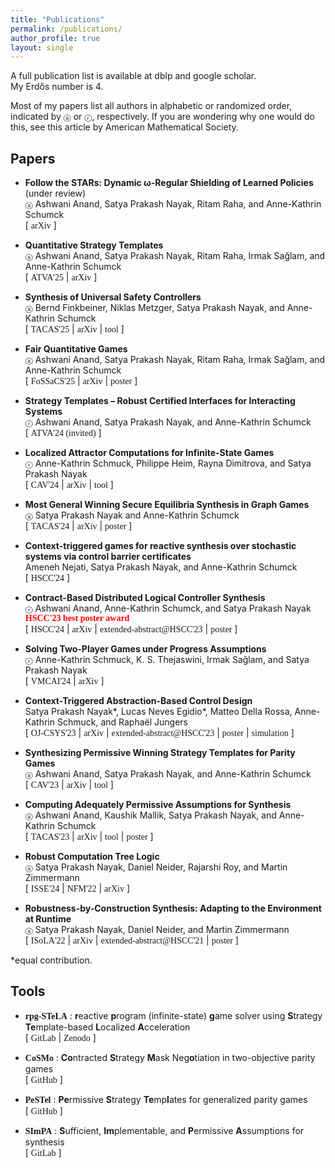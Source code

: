```yaml
---
title: "Publications"
permalink: /publications/
author_profile: true
layout: single
---  
```

A full publication list is available at <a href="https://dblp.org/pers/n/Nayak:Satya_Prakash.html" style="text-decoration:none">dblp</a> and <a href="https://scholar.google.com/citations?user=SG0LVmYAAAAJ&hl=en" style="text-decoration:none">google scholar</a>.<br>
My <a href="https://en.wikipedia.org/wiki/Erd%C5%91s_number" style="text-decoration:none">Erdős number</a> is <a href="https://www.csauthors.net/satya-prakash-nayak/" style="text-decoration:none">4</a>.

Most of my papers list all authors in alphabetic or <a href="https://www.aeaweb.org/journals/policies/random-author-order/search?RandomAuthorsSearch%5Bsearch%5D=nayak" style="text-decoration:none;">randomized</a> order, indicated by <span style="font-size: smaller;">&#x24d0;</span> or <span style="font-size: smaller;">&#x24e1;</span>, respectively.
If you are wondering why one would do this, see <a href="http://www.ams.org/profession/leaders/CultureStatement04.pdf?fbclid=IwAR3L5L-09zvS-7C7s1_tcVVvsRuVM6Y5chdTLXsGHMW9iH7faknK7YXUEyQ" style="text-decoration:none;">this</a> article by American Mathematical Society.

## Papers

* **Follow the STARs: Dynamic ω-Regular Shielding of Learned Policies** (under review) <br>
<span style="font-size: smaller;">&#x24d0;</span>
Ashwani Anand, Satya Prakash Nayak, Ritam Raha, and Anne-Kathrin Schumck <br>
[ <a href="https://arxiv.org/abs/2505.14689" style="text-decoration:none;font-family:'Times';">arXiv</a> ]

* **Quantitative Strategy Templates** <br>
<span style="font-size: smaller;">&#x24d0;</span>
Ashwani Anand, Satya Prakash Nayak, Ritam Raha, Irmak Sağlam, and Anne-Kathrin Schumck <br>
[ <a href="#" style="text-decoration:none;font-family:'Times';">ATVA'25</a> |
<a href="https://arxiv.org/abs/2504.16528" style="text-decoration:none;font-family:'Times';">arXiv</a> ]

* **Synthesis of Universal Safety
Controllers** <br>
<span style="font-size: smaller;">&#x24d0;</span>
Bernd Finkbeiner, Niklas Metzger, Satya Prakash Nayak, and Anne-Kathrin Schumck <br>
[ <a href="https://doi.org/10.1007/978-3-031-90653-4_9" style="text-decoration:none;font-family:'Times';">TACAS'25</a> |
<a href="https://arxiv.org/abs/2501.18445" style="text-decoration:none;font-family:'Times';">arXiv</a> |
<a href="https://doi.org/10.5281/zenodo.14627151" style="text-decoration:none;font-family:'Times';">tool</a> ]

* **Fair Quantitative Games** <br>
<span style="font-size: smaller;">&#x24d0;</span>
Ashwani Anand, Satya Prakash Nayak, Ritam Raha, Irmak Sağlam, and Anne-Kathrin Schumck <br>
[ <a href="https://doi.org/10.1007/978-3-031-90897-2_16" style="text-decoration:none;font-family:'Times';">FoSSaCS'25</a> |
<a href="https://arxiv.org/abs/2501.17255" style="text-decoration:none;font-family:'Times';">arXiv</a> |
<a href="{{ base_path }}/files/posters/fossacs25.pdf" style="text-decoration:none;font-family:'Times';">poster</a> ]

* **Strategy Templates – Robust Certified Interfaces for Interacting Systems** <br>
<span style="font-size: smaller;">&#x24e1;</span>
Ashwani Anand, Satya Prakash Nayak, and Anne-Kathrin Schumck <br>
[ <a href="https://doi.org/10.1007/978-3-031-78709-6_2" style="text-decoration:none;font-family:'Times';">ATVA'24 (invited)</a> ]

* **Localized Attractor Computations for Infinite-State Games** <br>
<span style="font-size: smaller;">&#x24e1;</span>
Anne-Kathrin Schmuck, Philippe Heim, Rayna Dimitrova, and Satya Prakash Nayak <br>
[ <a href="https://doi.org/10.1007/978-3-031-65633-0_7" style="text-decoration:none;font-family:'Times';">CAV'24</a> |
<a href="https://arxiv.org/abs/2405.09281" style="text-decoration:none;font-family:'Times';">arXiv</a> |
<a href="https://gitlab.mpi-sws.org/sanayak/rpg-stela" style="text-decoration:none;font-family:'Times';">tool</a> ]

* **Most General Winning Secure Equilibria Synthesis in Graph Games** <br>
<span style="font-size: smaller;">&#x24d0;</span>
Satya Prakash Nayak and Anne-Kathrin Schumck <br>
[ <a href="https://doi.org/10.1007/978-3-031-57256-2_9" style="text-decoration:none;font-family:'Times';">TACAS'24</a> |
<a href="https://arxiv.org/abs/2401.09957" style="text-decoration:none;font-family:'Times';">arXiv</a> |
<a href="{{ base_path }}/files/posters/tacas24.pdf" style="text-decoration:none;font-family:'Times';">poster</a> ]

* **Context-triggered games for reactive synthesis over stochastic
systems via control barrier certificates** <br> 
Ameneh Nejati, Satya Prakash Nayak, and Anne-Kathrin Schumck <br>
[ <a href="https://doi.org/10.1145/3641513.3650136" style="text-decoration:none;font-family:'Times';">HSCC'24</a> ]

* **Contract-Based Distributed Logical Controller Synthesis** <br> 
<span style="font-size: smaller;">&#x24e1;</span>
Ashwani Anand, Anne-Kathrin Schumck, and Satya Prakash Nayak <br>
<b style="font-family:'Times New Roman'; color:red">HSCC'23 best poster award</b> <br>
[ <a href="https://doi.org/10.1145/3641513.3650123" style="text-decoration:none;font-family:'Times';">HSCC'24</a> |
<a href="https://arxiv.org/abs/2307.06212" style="text-decoration:none;font-family:'Times';">arXiv</a> |
<a href="https://doi.org/10.1145/3575870.3589555" style="text-decoration:none;font-family:'Times';">extended-abstract@HSCC'23</a> |
<a href="{{ base_path }}/files/posters/hscc23-2.pdf" style="text-decoration:none;font-family:'Times';">poster</a> ]

* **Solving Two-Player Games under Progress Assumptions** <br>
<span style="font-size: smaller;">&#x24e1;</span>
Anne-Kathrin Schmuck, K. S. Thejaswini, Irmak Sağlam, and Satya Prakash Nayak <br>
[ <a href="https://doi.org/10.1007/978-3-031-50524-9_10" style="text-decoration:none;font-family:'Times';">VMCAI'24</a> |
<a href="https://arxiv.org/abs/2310.12767" style="text-decoration:none;font-family:'Times';">arXiv</a> ]

* **Context-Triggered Abstraction-Based Control Design** <br>
Satya Prakash Nayak\*, Lucas Neves Egidio\*, Matteo Della Rossa, Anne-Kathrin Schmuck, and Raphaël Jungers<br>
[ <a href="https://doi.org/10.1109/OJCSYS.2023.3305835" style="text-decoration:none;font-family:'Times';">OJ-CSYS'23</a> |
<a href="https://arxiv.org/abs/2305.03399" style="text-decoration:none;font-family:'Times';">arXiv</a> |
<a href="https://doi.org/10.1145/3575870.3589553" style="text-decoration:none;font-family:'Times';">extended-abstract@HSCC'23</a> |
<a href="{{ base_path }}/files/posters/hscc23-1.pdf" style="text-decoration:none;font-family:'Times';">poster</a> |
<a href="https://cloud.mpi-sws.org/index.php/s/Yrf2dDzspTkYm88" style="text-decoration:none;font-family:'Times';">simulation</a> ]


* **Synthesizing Permissive Winning Strategy Templates for Parity Games** <br>
<span style="font-size: smaller;">&#x24d0;</span>
Ashwani Anand, Satya Prakash Nayak, and Anne-Kathrin Schumck <br>
[ <a href="https://doi.org/10.1007/978-3-031-37706-8_22" style="text-decoration:none;font-family:'Times';">CAV'23</a> |
<a href="https://arxiv.org/abs/2305.14026" style="text-decoration:none;font-family:'Times';">arXiv</a> |
<a href="https://github.com/satya2009rta/pestel" style="text-decoration:none;font-family:'Times';">tool</a> ]


* **Computing Adequately Permissive Assumptions for Synthesis** <br>
<span style="font-size: smaller;">&#x24d0;</span>
Ashwani Anand, Kaushik Mallik, Satya Prakash Nayak, and Anne-Kathrin Schumck<br>
[ <a href="https://doi.org/10.1007/978-3-031-30820-8_15" style="text-decoration:none;font-family:'Times';">TACAS'23</a> |
<a href="https://arxiv.org/abs/2301.07563" style="text-decoration:none;font-family:'Times';">arXiv</a> |
<a href="https://gitlab.mpi-sws.org/kmallik/simpa" style="text-decoration:none;font-family:'Times';">tool</a> |
<a href="{{ base_path }}/files/posters/MPIretreat22.png" style="text-decoration:none;font-family:'Times';">poster</a> ]
  
  
* **Robust Computation Tree Logic** <br>
<span style="font-size: smaller;">&#x24d0;</span>
Satya Prakash Nayak, Daniel Neider, Rajarshi Roy, and Martin Zimmermann<br>
[ <a href="https://doi.org/10.1007/s11334-024-00552-7" style="text-decoration:none;font-family:'Times';">ISSE'24</a> |
<a href="https://doi.org/10.1007/978-3-031-06773-0_29" style="text-decoration:none;font-family:'Times';">NFM'22</a> |
<a href="https://arxiv.org/abs/2201.07116" style="text-decoration:none;font-family:'Times';">arXiv</a> ]

* **Robustness-by-Construction Synthesis: Adapting to the Environment at Runtime** <br>
<span style="font-size: smaller;">&#x24d0;</span>
Satya Prakash Nayak, Daniel Neider, and Martin Zimmermann<br>
[ <a href="https://doi.org/10.1007/978-3-031-19849-6_10" style="text-decoration:none;font-family:'Times';">ISoLA'22</a> |
<a href="https://arxiv.org/abs/2204.10912" style="text-decoration:none;font-family:'Times';">arXiv</a> |
<a href="https://doi.org/10.1145/3447928.3457210" style="text-decoration:none;font-family:'Times';">extended-abstract@HSCC'21</a> |
<a href="{{ base_path }}/files/posters/highlights21.pdf" style="text-decoration:none;font-family:'Times';">poster</a> ]

\*equal contribution.


## Tools
* <b style="font-family:'Georgia'">rpg-STeLA</b> : 
**r**eactive **p**rogram (infinite-state) **g**ame solver using **S**trategy **Te**mplate-based **L**ocalized **A**cceleration <br>
[ <a href="https://gitlab.mpi-sws.org/sanayak/rpg-stela" style="text-decoration:none;font-family:'Times';">GitLab</a> |
<a href="https://doi.org/10.5281/zenodo.10939871" style="text-decoration:none;font-family:'Times';">Zenodo</a> ]

* <b style="font-family:'Georgia'">CoSMo</b> : **Co**ntracted **S**trategy **M**ask Neg**o**tiation in two-objective parity games <br>
[ <a href="https://github.com/satya2009rta/cosmo" style="text-decoration:none;font-family:'Times';">GitHub</a> ]

* <b style="font-family:'Georgia'">PeSTel</b> : **Pe**rmissive **S**trategy **Te**mp**l**ates for generalized parity games <br>
[ <a href="https://github.com/satya2009rta/pestel" style="text-decoration:none;font-family:'Times';">GitHub</a> ]

* <b style="font-family:'Georgia'">SImPA</b> : **S**ufficient, **Im**plementable, and **P**ermissive **A**ssumptions for synthesis <br>
[ <a href="https://gitlab.mpi-sws.org/kmallik/simpa" style="text-decoration:none;font-family:'Times';">GitLab</a> ]
    
  
